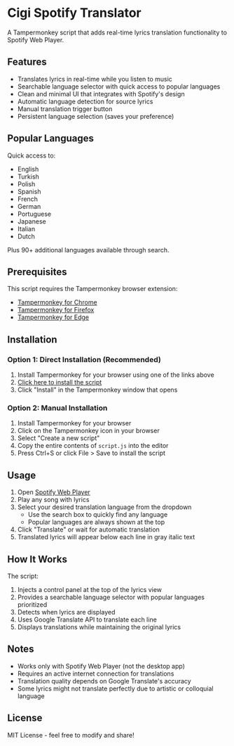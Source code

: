 # Cigi Spotify Translator

A Tampermonkey script that adds real-time lyrics translation functionality to Spotify Web Player.

## Features

- Translates lyrics in real-time while you listen to music
- Searchable language selector with quick access to popular languages
- Clean and minimal UI that integrates with Spotify's design
- Automatic language detection for source lyrics
- Manual translation trigger button
- Persistent language selection (saves your preference)

## Popular Languages
Quick access to:
- English
- Turkish
- Polish
- Spanish
- French
- German
- Portuguese
- Japanese
- Italian
- Dutch

Plus 90+ additional languages available through search.

## Prerequisites

This script requires the Tampermonkey browser extension:
- [Tampermonkey for Chrome](https://chrome.google.com/webstore/detail/tampermonkey/dhdgffkkebhmkfjojejmpbldmpobfkfo)
- [Tampermonkey for Firefox](https://addons.mozilla.org/en-US/firefox/addon/tampermonkey/)
- [Tampermonkey for Edge](https://microsoftedge.microsoft.com/addons/detail/tampermonkey/iikmkjmpaadaobahmlepeloendndfphd)

## Installation

### Option 1: Direct Installation (Recommended)
1. Install Tampermonkey for your browser using one of the links above
2. [Click here to install the script](https://update.greasyfork.org/scripts/523415/Cigi%20Spotify%20Translator.user.js)
3. Click "Install" in the Tampermonkey window that opens

### Option 2: Manual Installation
1. Install Tampermonkey for your browser
2. Click on the Tampermonkey icon in your browser
3. Select "Create a new script"
4. Copy the entire contents of `script.js` into the editor
5. Press Ctrl+S or click File > Save to install the script

## Usage

1. Open [Spotify Web Player](https://open.spotify.com)
2. Play any song with lyrics
3. Select your desired translation language from the dropdown
   - Use the search box to quickly find any language
   - Popular languages are always shown at the top
4. Click "Translate" or wait for automatic translation
5. Translated lyrics will appear below each line in gray italic text

## How It Works

The script:
1. Injects a control panel at the top of the lyrics view
2. Provides a searchable language selector with popular languages prioritized
3. Detects when lyrics are displayed
4. Uses Google Translate API to translate each line
5. Displays translations while maintaining the original lyrics

## Notes

- Works only with Spotify Web Player (not the desktop app)
- Requires an active internet connection for translations
- Translation quality depends on Google Translate's accuracy
- Some lyrics might not translate perfectly due to artistic or colloquial language

## License

MIT License - feel free to modify and share! 